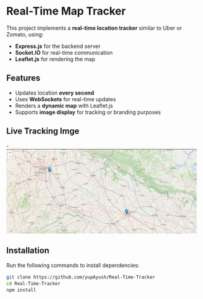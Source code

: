 # Real-Time Map Tracker

This project implements a **real-time location tracker** similar to Uber or Zomato, using:
- **Express.js** for the backend server
- **Socket.IO** for real-time communication
- **Leaflet.js** for rendering the map

## Features
- Updates location **every second**
- Uses **WebSockets** for real-time updates
- Renders a **dynamic map** with Leaflet.js
- Supports **image display** for tracking or branding purposes

## Live Tracking Imge
-![](trackerimg.png)

## Installation
Run the following commands to install dependencies:

```bash
git clone https://github.com/yupAyush/Real-Time-Tracker
cd Real-Time-Tracker
npm install
